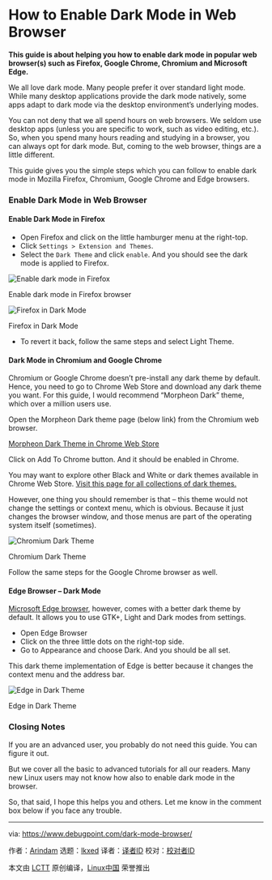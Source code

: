[#]: subject: "How to Enable Dark Mode in Web Browser"
[#]: via: "https://www.debugpoint.com/dark-mode-browser/"
[#]: author: "Arindam https://www.debugpoint.com/author/admin1/"
[#]: collector: "lkxed"
[#]: translator: " "
[#]: reviewer: " "
[#]: publisher: " "
[#]: url: " "

How to Enable Dark Mode in Web Browser
======

**This guide is about helping you how to enable dark mode in popular web browser(s) such as Firefox, Google Chrome, Chromium and Microsoft Edge.**

We all love dark mode. Many people prefer it over standard light mode. While many desktop applications provide the dark mode natively, some apps adapt to dark mode via the desktop environment’s underlying modes.

You can not deny that we all spend hours on web browsers. We seldom use desktop apps (unless you are specific to work, such as video editing, etc.). So, when you spend many hours reading and studying in a browser, you can always opt for dark mode. But, coming to the web browser, things are a little different.

This guide gives you the simple steps which you can follow to enable dark mode in Mozilla Firefox, Chromium, Google Chrome and Edge browsers.

### Enable Dark Mode in Web Browser

#### Enable Dark Mode in Firefox

- Open Firefox and click on the little hamburger menu at the right-top.
- Click `Settings > Extension and Themes`.
- Select the `Dark Theme` and click `enable`. And you should see the dark mode is applied to Firefox.

![Enable dark mode in Firefox][1]

Enable dark mode in Firefox browser

![Firefox in Dark Mode][2]

Firefox in Dark Mode

- To revert it back, follow the same steps and select Light Theme.

#### Dark Mode in Chromium and Google Chrome

Chromium or Google Chrome doesn’t pre-install any dark theme by default. Hence, you need to go to Chrome Web Store and download any dark theme you want. For this guide, I would recommend “Morpheon Dark” theme, which over a million users use.

Open the Morpheon Dark theme page (below link) from the Chromium web browser.

[Morpheon Dark Theme in Chrome Web Store][3]

Click on Add To Chrome button. And it should be enabled in Chrome.

You may want to explore other Black and White or dark themes available in Chrome Web Store. [Visit this page for all collections of dark themes.][4]

However, one thing you should remember is that – this theme would not change the settings or context menu, which is obvious. Because it just changes the browser window, and those menus are part of the operating system itself (sometimes).

![Chromium Dark Theme][5]

Chromium Dark Theme

Follow the same steps for the Google Chrome browser as well.

#### Edge Browser – Dark Mode

[Microsoft Edge browser][6], however, comes with a better dark theme by default. It allows you to use GTK+, Light and Dark modes from settings.

- Open Edge Browser
- Click on the three little dots on the right-top side.
- Go to Appearance and choose Dark. And you should be all set.

This dark theme implementation of Edge is better because it changes the context menu and the address bar.

![Edge in Dark Theme][7]

Edge in Dark Theme

### Closing Notes

If you are an advanced user, you probably do not need this guide. You can figure it out.

But we cover all the basic to advanced tutorials for all our readers. Many new Linux users may not know how also to enable dark mode in the browser.

So, that said, I hope this helps you and others. Let me know in the comment box below if you face any trouble.

--------------------------------------------------------------------------------

via: https://www.debugpoint.com/dark-mode-browser/

作者：[Arindam][a]
选题：[lkxed][b]
译者：[译者ID](https://github.com/译者ID)
校对：[校对者ID](https://github.com/校对者ID)

本文由 [LCTT](https://github.com/LCTT/TranslateProject) 原创编译，[Linux中国](https://linux.cn/) 荣誉推出

[a]: https://www.debugpoint.com/author/admin1/
[b]: https://github.com/lkxed
[1]: https://www.debugpoint.com/wp-content/uploads/2021/10/Enable-dark-mode-in-Firefox.jpg
[2]: https://www.debugpoint.com/wp-content/uploads/2021/10/Firefox-in-Dark-Mode-1024x423.jpg
[3]: https://chrome.google.com/webstore/detail/morpheon-dark/mafbdhjdkjnoafhfelkjpchpaepjknad?hl=en-GB
[4]: https://chrome.google.com/webstore/category/collection/dark_themes
[5]: https://www.debugpoint.com/wp-content/uploads/2021/10/Chromium-Dark-Theme-1024x463.jpg
[6]: https://www.debugpoint.com/2020/10/how-to-install-edge-ubuntu-linux/
[7]: https://www.debugpoint.com/wp-content/uploads/2021/10/Edge-in-Dark-Theme-1024x541.jpg
